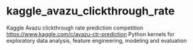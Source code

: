 # kaggle_avazu_clickthrough_rate
Kaggle Avazu clickthrough rate prediction competition https://www.kaggle.com/c/avazu-ctr-prediction
Python kernels for exploratory data analysis, feature engineering, modeling and evaluation


